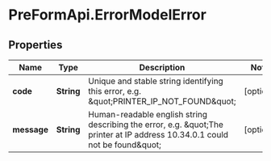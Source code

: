 # PreFormApi.ErrorModelError

## Properties

Name | Type | Description | Notes
------------ | ------------- | ------------- | -------------
**code** | **String** | Unique and stable string identifying this error, e.g. \&quot;PRINTER_IP_NOT_FOUND\&quot; | [optional] 
**message** | **String** | Human-readable english string describing the error, e.g. \&quot;The printer at IP address 10.34.0.1 could not be found\&quot; | [optional] 


